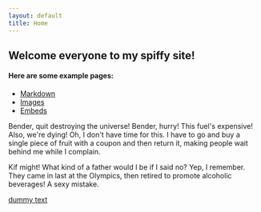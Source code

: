 ```yaml
---
layout: default
title: Home
---
```


## Welcome everyone to my spiffy site!


#### Here are some example pages:

- [Markdown](02-markdown-examples)
- [Images](03-images-examples)
- [Embeds](04-embeds-examples)

Bender, quit destroying the universe!
Bender, hurry! This fuel's expensive! Also, we're dying! Oh, I don't have time for this. I have to go and buy a single piece of fruit with a coupon and then return it, making people wait behind me while I complain.

Kif might! What kind of a father would I be if I said no? Yep, I remember. They came in last at the Olympics, then retired to promote alcoholic beverages! A sexy mistake.

[dummy text](http://fillerama.io/)
